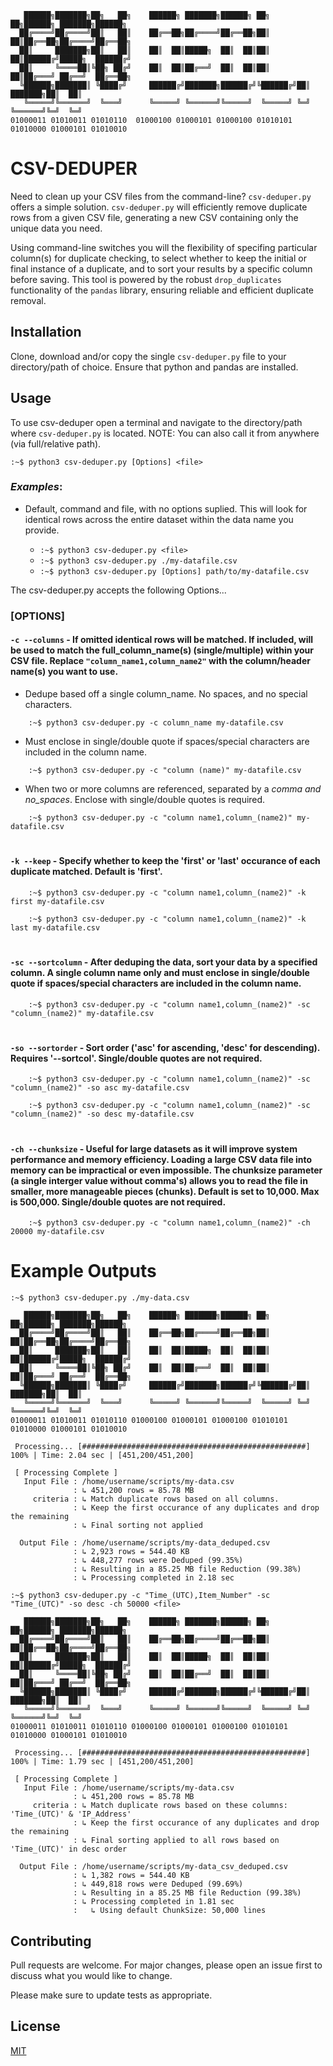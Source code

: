 
```
   ██████╗███████╗██╗   ██╗    ██████╗ ███████╗██████╗ ██╗   ██╗██████╗ ███████╗██████╗ 
  ██╔════╝██╔════╝██║   ██║    ██╔══██╗██╔════╝██╔══██╗██║   ██║██╔══██╗██╔════╝██╔══██╗
  ██║     ███████╗██║   ██║    ██║  ██║█████╗  ██║  ██║██║   ██║██████╔╝█████╗  ██████╔╝
  ██║     ╚════██║╚██╗ ██╔╝    ██║  ██║██╔══╝  ██║  ██║██║   ██║██╔═══╝ ██╔══╝  ██╔══██╗
  ╚██████╗███████║ ╚████╔╝     ██████╔╝███████╗██████╔╝╚██████╔╝██║     ███████╗██║  ██║
   ╚═════╝╚══════╝  ╚═══╝      ╚═════╝ ╚══════╝╚═════╝  ╚═════╝ ╚═╝     ╚══════╝╚═╝  ╚═╝
01000011 01010011 01010110  01000100 01000101 01000100 01010101 01010000 01000101 01010010
```


# CSV-DEDUPER

Need to clean up your CSV files from the command-line? `csv-deduper.py` offers a simple solution. `csv-deduper.py` will efficiently remove duplicate rows from a given CSV file, generating a new CSV containing only the unique data you need. 

Using command-line switches you will the flexibility of specifing particular column(s) for duplicate checking, to select whether to keep the initial or final instance of a duplicate, and to sort your results by a specific column before saving. This tool is powered by the robust `drop_duplicates` functionality of the `pandas` library, ensuring reliable and efficient duplicate removal.

## Installation

Clone, download and/or copy the single `csv-deduper.py` file to your directory/path of choice. Ensure that python and pandas are installed.


## Usage

To use csv-deduper open a terminal and navigate to the directory/path where `csv-deduper.py` is located. NOTE: You can also call it from anywhere (via full/relative path).

	:~$ python3 csv-deduper.py [Options] <file>

### _Examples_:
* Default, command and file, with no options suplied. This will look for identical rows across the entire dataset within the data <file> name you provide. 

	- ```:~$ python3 csv-deduper.py <file>```
	- ```:~$ python3 csv-deduper.py ./my-datafile.csv```
	- ```:~$ python3 csv-deduper.py [Options] path/to/my-datafile.csv```

The csv-deduper.py accepts the following Options...

### [OPTIONS]

#### `-c --columns` - If omitted identical rows will be matched. If included, will be used to match the full_column_name(s) (single/multiple) within your CSV file. Replace `"column_name1,column_name2"` with the column/header name(s) you want to use.

  - Dedupe based off a single column_name. No spaces, and no special characters.
```
	:~$ python3 csv-deduper.py -c column_name my-datafile.csv
```
  - Must enclose in single/double quote if spaces/special characters are included in the column name.
```
	:~$ python3 csv-deduper.py -c "column (name)" my-datafile.csv
```
- When two or more columns are referenced, separated by a _comma and no_spaces_. Enclose with single/double quotes is required.
```
	:~$ python3 csv-deduper.py -c "column name1,column_(name2)" my-datafile.csv
```

#
#### `-k --keep` - Specify whether to keep the 'first' or 'last' occurance of each duplicate matched. Default is 'first'.
```
	:~$ python3 csv-deduper.py -c "column name1,column_(name2)" -k first my-datafile.csv
```
```
	:~$ python3 csv-deduper.py -c "column name1,column_(name2)" -k last my-datafile.csv
```

#
#### `-sc --sortcolumn` - After deduping the data, sort your data by a specified column. A single column name only and must enclose in single/double quote if spaces/special characters are included in the column name.

```
	:~$ python3 csv-deduper.py -c "column name1,column_(name2)" -sc "column_(name2)" my-datafile.csv
```

#
#### `-so --sortorder` - Sort order ('asc' for ascending, 'desc' for descending). Requires '--sortcol'. Single/double quotes are not required.

```
	:~$ python3 csv-deduper.py -c "column name1,column_(name2)" -sc "column_(name2)" -so asc my-datafile.csv
```
```
	:~$ python3 csv-deduper.py -c "column name1,column_(name2)" -sc "column_(name2)" -so desc my-datafile.csv
```

#
#### `-ch --chunksize` - Useful for large datasets as it will improve system performance and memory efficiency. Loading a large CSV data file into memory can be impractical or even impossible. The chunksize parameter (a single interger value without comma's) allows you to read the file in smaller, more manageable pieces (chunks). Default is set to 10,000. Max is 500,000. Single/double quotes are not required.

```
	:~$ python3 csv-deduper.py -c "column name1,column_(name2)" -ch 20000 my-datafile.csv
```

# Example Outputs
```
:~$ python3 csv-deduper.py ./my-data.csv

   ██████╗███████╗██╗   ██╗    ██████╗ ███████╗██████╗ ██╗   ██╗██████╗ ███████╗██████╗ 
  ██╔════╝██╔════╝██║   ██║    ██╔══██╗██╔════╝██╔══██╗██║   ██║██╔══██╗██╔════╝██╔══██╗
  ██║     ███████╗██║   ██║    ██║  ██║█████╗  ██║  ██║██║   ██║██████╔╝█████╗  ██████╔╝
  ██║     ╚════██║╚██╗ ██╔╝    ██║  ██║██╔══╝  ██║  ██║██║   ██║██╔═══╝ ██╔══╝  ██╔══██╗
  ╚██████╗███████║ ╚████╔╝     ██████╔╝███████╗██████╔╝╚██████╔╝██║     ███████╗██║  ██║
   ╚═════╝╚══════╝  ╚═══╝      ╚═════╝ ╚══════╝╚═════╝  ╚═════╝ ╚═╝     ╚══════╝╚═╝  ╚═╝
01000011 01010011 01010110 01000100 01000101 01000100 01010101 01010000 01000101 01010010

 Processing... [##################################################] 100% | Time: 2.04 sec | [451,200/451,200]

 [ Processing Complete ]
   Input File : /home/username/scripts/my-data.csv 
              : ↳ 451,200 rows = 85.78 MB 
     criteria : ↳ Match duplicate rows based on all columns.
              : ↳ Keep the first occurance of any duplicates and drop the remaining
              : ↳ Final sorting not applied

  Output File : /home/username/scripts/my-data_deduped.csv 
              : ↳ 2,923 rows = 544.40 KB 
              : ↳ 448,277 rows were Deduped (99.35%)
              : ↳ Resulting in a 85.25 MB file Reduction (99.38%)
              : ↳ Processing completed in 2.18 sec
```

```
:~$ python3 csv-deduper.py -c "Time_(UTC),Item_Number" -sc "Time_(UTC)" -so desc -ch 50000 <file>

   ██████╗███████╗██╗   ██╗    ██████╗ ███████╗██████╗ ██╗   ██╗██████╗ ███████╗██████╗ 
  ██╔════╝██╔════╝██║   ██║    ██╔══██╗██╔════╝██╔══██╗██║   ██║██╔══██╗██╔════╝██╔══██╗
  ██║     ███████╗██║   ██║    ██║  ██║█████╗  ██║  ██║██║   ██║██████╔╝█████╗  ██████╔╝
  ██║     ╚════██║╚██╗ ██╔╝    ██║  ██║██╔══╝  ██║  ██║██║   ██║██╔═══╝ ██╔══╝  ██╔══██╗
  ╚██████╗███████║ ╚████╔╝     ██████╔╝███████╗██████╔╝╚██████╔╝██║     ███████╗██║  ██║
   ╚═════╝╚══════╝  ╚═══╝      ╚═════╝ ╚══════╝╚═════╝  ╚═════╝ ╚═╝     ╚══════╝╚═╝  ╚═╝
01000011 01010011 01010110 01000100 01000101 01000100 01010101 01010000 01000101 01010010

 Processing... [##################################################] 100% | Time: 1.79 sec | [451,200/451,200]

 [ Processing Complete ]
   Input File : /home/username/scripts/my-data.csv 
              : ↳ 451,200 rows = 85.78 MB 
     criteria : ↳ Match duplicate rows based on these columns: 'Time_(UTC)' & 'IP_Address'
              : ↳ Keep the first occurance of any duplicates and drop the remaining
              : ↳ Final sorting applied to all rows based on 'Time_(UTC)' in desc order

  Output File : /home/username/scripts/my-data_csv_deduped.csv 
              : ↳ 1,382 rows = 544.40 KB 
              : ↳ 449,818 rows were Deduped (99.69%)
              : ↳ Resulting in a 85.25 MB file Reduction (99.38%)
              : ↳ Processing completed in 1.81 sec
              :   ↳ Using default ChunkSize: 50,000 lines

```

## Contributing

Pull requests are welcome. For major changes, please open an issue first
to discuss what you would like to change.

Please make sure to update tests as appropriate.

## License

[MIT](https://choosealicense.com/licenses/mit/)
